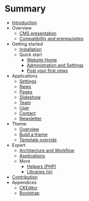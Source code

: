 # Summary

* [Introduction](README.md)
* Overview
   * [CMS presentation](cms.md)
   * [Compatibility and prerequisites](compatibility.md)
* Getting started
   * [Installation](installation.md)
   * Quick start
       * [Website Home](front.md)
       * [Administration and Settings](adminsettings.md)
       * [Post your first news](post_your_first_news.md)
* Applications
   * [Settings](settings.md)
   * [News](news.md)
   * [Pages](pages.md)
   * [Slideshow](slideshow.md)
   * [Team](teams.md)
   * [User](users.md)
   * [Contact](contact.md)
   * [Newsletter](newsletter.md)
* Theme
   * [Overview](introduction.md)
   * [Build a theme](build_theme.md/build_theme.md)
   * [Template override](custom_template.md)
* Expert
   * [Architecture and Workflow](technical_overview.md)
   * [Applications](creat_apps.md)
   * More
       * [Helpers (PHP)](helpers_php.md)
       * [Libraries (js)](librairies_js.md)
* [Contribution](contribution.md)
* Appendices
   * [CKEditor](ckeditor.md)
   * [Bootstrap](bootstrap.md)

